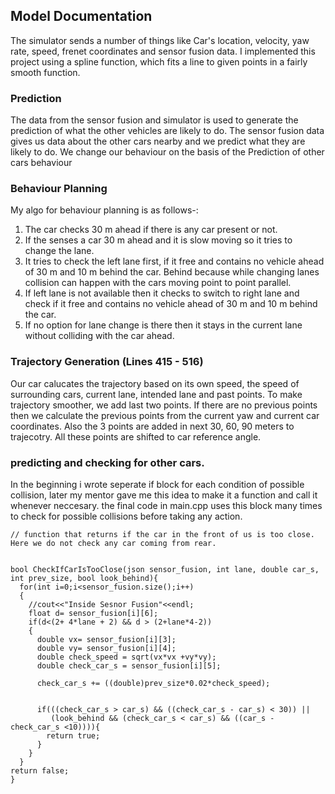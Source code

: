 ## Model Documentation

The simulator sends a number of things like Car's location, velocity, yaw rate, speed, frenet coordinates and sensor fusion data.  I implemented this project using a spline function, which fits a line to given points in a fairly smooth function.

### Prediction

The data from the sensor fusion and simulator is used to generate the prediction of what the other vehicles are likely to do. The sensor fusion data gives us data about the other cars nearby and we predict what they are likely to do. We change our behaviour on the basis of the Prediction of other cars behaviour

### Behaviour Planning 


My algo for behaviour planning is as follows-:

1. The car checks 30 m ahead if there is any car present or not.
2. If the senses a car 30 m ahead and it is slow moving so it tries to change the lane.
3. It tries to check the left lane first, if it free and contains no vehicle ahead of 30 m and 10 m behind the car. Behind because while changing lanes collision can happen with the cars moving point to point parallel.
4. If left lane is not available then it checks to switch to right lane and check if it free and contains no vehicle ahead of 30 m and 10 m behind the car.
5. If no option for lane change is there then it stays in the current lane without colliding with the car ahead.


### Trajectory Generation (Lines 415 - 516)

Our car calucates the trajectory based on its own speed, the speed of surrounding cars, current lane, intended lane and past points. To make trajectory smoother, we add last two points. If there are no previous points then we calculate the previous points from the current yaw and current car coordinates. Also the 3 points are added in next 30, 60, 90 meters to trajecotry. All these points are shifted to car reference angle.


### predicting and checking for other cars.

In the beginning i wrote seperate if block for each condition of possible collision, later my mentor gave me this idea to make it a function and call it whenever neccesary.
the final code in main.cpp uses this block many times to check for possible collisions before taking any action.
```
// function that returns if the car in the front of us is too close. Here we do not check any car coming from rear.


bool CheckIfCarIsTooClose(json sensor_fusion, int lane, double car_s, int prev_size, bool look_behind){
  for(int i=0;i<sensor_fusion.size();i++)
  {
    //cout<<"Inside Sesnor Fusion"<<endl;
    float d= sensor_fusion[i][6];
    if(d<(2+ 4*lane + 2) && d > (2+lane*4-2))
    {
      double vx= sensor_fusion[i][3];
      double vy= sensor_fusion[i][4];
      double check_speed = sqrt(vx*vx +vy*vy);
      double check_car_s = sensor_fusion[i][5];

      check_car_s += ((double)prev_size*0.02*check_speed);
   

      if(((check_car_s > car_s) && ((check_car_s - car_s) < 30)) || 
         (look_behind && (check_car_s < car_s) && ((car_s - check_car_s <10)))){
        return true;
      }
    }
  }
return false;
}
```